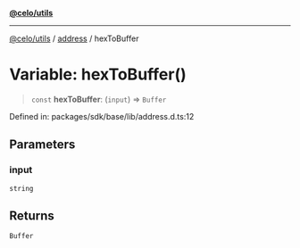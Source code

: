 [**@celo/utils**](../../README.md)

***

[@celo/utils](../../README.md) / [address](../README.md) / hexToBuffer

# Variable: hexToBuffer()

> `const` **hexToBuffer**: (`input`) => `Buffer`

Defined in: packages/sdk/base/lib/address.d.ts:12

## Parameters

### input

`string`

## Returns

`Buffer`
